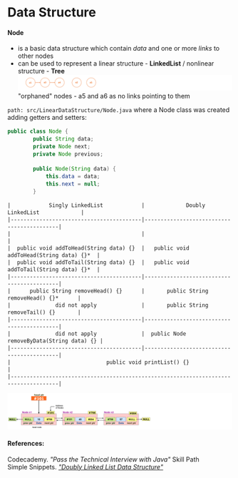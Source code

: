 # Data Structure

#### Node
- is a basic data structure which contain _data_ and one or more _links_ to other nodes
- can be used to represent a linear structure - **LinkedList** / nonlinear structure - **Tree**  
![alt-фото](https://github.com/e-terven/data_structure/blob/8d5cfef41134791fcdde8b48ea43bc5fad27dc51/images/Screenshot%202023-07-22%20at%2017.18.39.png)  
"orphaned" nodes - a5 and a6 as no links pointing to them

` path: src/LinearDataStructure/Node.java ` where a Node class was created adding getters and setters:
```java
public class Node {
        public String data;
        private Node next;
        private Node previous;

        public Node(String data) {
            this.data = data;
            this.next = null;
        }
```

  


```
|            Singly LinkedList            |             Doubly LinkedList             |
|-----------------------------------------|-------------------------------------------| 
|                                         |                                           |
|  public void addToHead(String data) {}  |   public void addToHead(String data) {}*  |   
|  public void addToTail(String data) {}  |   public void addToTail(String data) {}*  |
|-----------------------------------------|-------------------------------------------|
|      public String removeHead() {}      |       public String removeHead() {}*      |
|              did not apply              |       public String removeTail() {}       |
|-----------------------------------------|-------------------------------------------| 
|              did not apply              |  public Node removeByData(String data) {} |
|-----------------------------------------|-------------------------------------------|
|                              public void printList() {}                             |
|-------------------------------------------------------------------------------------|
```
![alt-image](https://github.com/e-terven/data_structure/blob/7ceab5b7d1f72099725caf9d0bbc2b55bc9b365c/images/Screenshot%202023-07-22%20at%2021.04.23.png)  


#### References:  
Codecademy. _"Pass the Technical Interview with Java"_ Skill Path      
Simple Snippets. _["Doubly Linked List Data Structure"](https://simplesnippets.tech/doubly-linked-list-data-structure-all-operations-c-program-to-implement-doubly-linked-list/)_



